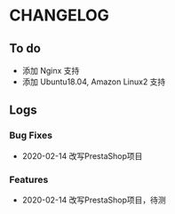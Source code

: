 # CHANGELOG

## To do

* 添加 Nginx 支持
* 添加 Ubuntu18.04, Amazon Linux2 支持

## Logs

### Bug Fixes

* 2020-02-14  改写PrestaShop项目

### Features

* 2020-02-14  改写PrestaShop项目，待测